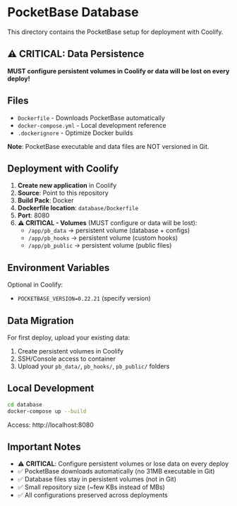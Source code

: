# PocketBase Database

This directory contains the PocketBase setup for deployment with Coolify.

## ⚠️ CRITICAL: Data Persistence

**MUST configure persistent volumes in Coolify or data will be lost on every deploy!**

## Files

- `Dockerfile` - Downloads PocketBase automatically
- `docker-compose.yml` - Local development reference
- `.dockerignore` - Optimize Docker builds

**Note**: PocketBase executable and data files are NOT versioned in Git.

## Deployment with Coolify

1. **Create new application** in Coolify
2. **Source**: Point to this repository
3. **Build Pack**: Docker
4. **Dockerfile location**: `database/Dockerfile`
5. **Port**: 8080
6. **⚠️ CRITICAL - Volumes** (MUST configure or data will be lost):
   - `/app/pb_data` → persistent volume (database + configs)
   - `/app/pb_hooks` → persistent volume (custom hooks)  
   - `/app/pb_public` → persistent volume (public files)

## Environment Variables

Optional in Coolify:
- `POCKETBASE_VERSION=0.22.21` (specify version)

## Data Migration

For first deploy, upload your existing data:
1. Create persistent volumes in Coolify
2. SSH/Console access to container
3. Upload your `pb_data/`, `pb_hooks/`, `pb_public/` folders

## Local Development

```bash
cd database
docker-compose up --build
```

Access: http://localhost:8080

## Important Notes

- ⚠️ **CRITICAL**: Configure persistent volumes or lose data on every deploy
- ✅ PocketBase downloads automatically (no 31MB executable in Git)
- ✅ Database files stay in persistent volumes (not in Git)
- ✅ Small repository size (~few KBs instead of MBs)
- ✅ All configurations preserved across deployments 